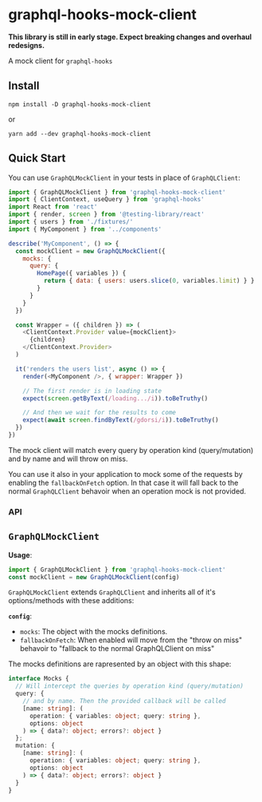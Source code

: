 # graphql-hooks-mock-client

__This library is still in early stage. Expect breaking changes and overhaul redesigns.__

A mock client for `graphql-hooks`

## Install

`npm install -D graphql-hooks-mock-client`

or

`yarn add --dev graphql-hooks-mock-client`

## Quick Start

You can use `GraphQLMockClient` in your tests in place of `GraphQLClient`:

```js
import { GraphQLMockClient } from 'graphql-hooks-mock-client'
import { ClientContext, useQuery } from 'graphql-hooks'
import React from 'react'
import { render, screen } from '@testing-library/react'
import { users } from './fixtures/'
import { MyComponent } from '../components'

describe('MyComponent', () => {
  const mockClient = new GraphQLMockClient({
    mocks: {
      query: {
        HomePage({ variables }) {
          return { data: { users: users.slice(0, variables.limit) } }
        }
      }
    }
  })

  const Wrapper = ({ children }) => (
    <ClientContext.Provider value={mockClient}>
      {children}
    </ClientContext.Provider>
  )

  it('renders the users list', async () => {
    render(<MyComponent />, { wrapper: Wrapper })

    // The first render is in loading state
    expect(screen.getByText(/loading.../i)).toBeTruthy()

    // And then we wait for the results to come
    expect(await screen.findByText(/gdorsi/i)).toBeTruthy()
  })
})
```

The mock client will match every query by operation kind (query/mutation) and by name and will throw on miss.

You can use it also in your application to mock some of the requests by enabling the `fallbackOnFetch` option.
In that case it will fall back to the normal `GraphQLClient` behavoir when an operation mock is not provided.

### API

## `GraphQLMockClient`

**Usage**:

```js
import { GraphQLMockClient } from 'graphql-hooks-mock-client'
const mockClient = new GraphQLMockClient(config)
```

`GraphQLMockClient` extends `GraphQLClient` and inherits all of it's options/methods with these additions:

**`config`**:
- `mocks`: The object with the mocks definitions. 
- `fallbackOnFetch`: When enabled will move from the "throw on miss" behavoir to "fallback to the normal GraphQLClient on miss"

The mocks definitions are rapresented by an object with this shape:

```ts
interface Mocks {
  // Will intercept the queries by operation kind (query/mutation)
  query: {
    // and by name. Then the provided callback will be called
    [name: string]: (
      operation: { variables: object; query: string },
      options: object
    ) => { data?: object; errors?: object }
  };
  mutation: {
    [name: string]: (
      operation: { variables: object; query: string },
      options: object
    ) => { data?: object; errors?: object }
  }
}
```
